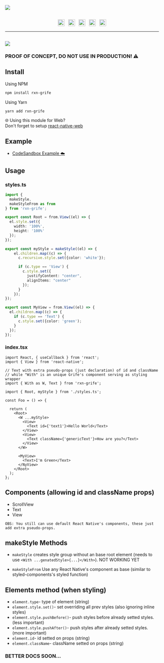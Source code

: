 <a href="#" align="center">
  <img src="https://user-images.githubusercontent.com/28831375/198378773-b7370806-0667-4c5d-870b-8762af87c62b.png">
</a>
</br></br>
<p align="center">
  <img height="22px" alt="GitHub" src="https://img.shields.io/github/license/Luffos/rxn-grife?style=for-the-badge"> ‎ ‎ <img height="22px" alt="GitHub issues" src="https://img.shields.io/github/issues-raw/luffos/rxn-grife?style=for-the-badge"> ‎ ‎ <img height="22px" alt="GitHub code size in bytes" src="https://img.shields.io/github/languages/code-size/luffos/rxn-grife?style=for-the-badge"> ‎ ‎ <img height="22px" alt="GitHub last commit (branch)" src="https://img.shields.io/github/last-commit/luffos/rxn-grife/main?style=for-the-badge"> ‎ ‎ <img height="22px" alt="GitHub package.json version" src="https://img.shields.io/github/package-json/v/luffos/rxn-grife?style=for-the-badge">
</p>

---------------------------------------------

</br>

<img src="https://camo.githubusercontent.com/8f5a77113f402feb14ff5ad400ecc54096e2a6dc8add6020373255152f3d0cba/687474703a2f2f7777772e616e696d617465646769662e6e65742f756e646572636f6e737472756374696f6e2f616e696d303230352d315f65302e676966"/>

### PROOF OF CONCEPT, DO NOT USE IN PRODUCTION! ⚠️ 

##  Install

Using NPM
```sh
npm install rxn-grife
```

Using Yarn
```sh
yarn add rxn-grife
```
🌐 Using this module for Web?<br/>Don't forget to setup [react-native-web](https://github.com/necolas/react-native-web)

## Example

- [CodeSandbox Example ☁️](https://codesandbox.io/s/rxn-grife-example-react-native-web-46pfld?file=/src/styles.ts)

## Usage 

### styles.ts
```typescript
import {
  makeStyle,
  makeStyleFrom as from
} from 'rxn-grife';

export const Root = from.View((el) => {
  el.style.set({
    width: '100%',
    height: '100%'
  });
});

export const myStyle = makeStyle((el) => {
    el.children.map((c) => {
      c.recursive.style.set({color: 'white'});

      if (c.type == 'View') {
        c.style.set({
          justifyContent: "center",
          alignItems: "center"
        });
      }
    });
});

export const MyView = from.View((el) => {
  el.children.map((c) => {
    if (c.type == 'Text') {
      c.style.set({color: 'green');
    }
  });
});
```

### index.tsx
```tsx
import React, { useCallback } from 'react';
import { View } from 'react-native';

// Text with extra pseudo-props (just declaration) of id and className
// while "With" is an unique Grife's component serving as styling wrapper
import { With as W, Text } from 'rxn-grife';

import { Root, myStyle } from './styles.ts';

const Foo = () => {

  return (
    <Root>
      <W ...myStyle>
        <View>
          <Text id={'text1'}>Hello World</Text>
        </View>
        <View>
          <Text className={'genericText'}>How are you?</Text>
        </View>
      </W>

      <MyView>
        <Text>I'm Green</Text>
      </NyView>
    </Root>
  );
};

```

## Components (allowing id and className props)
- ScrollView
- Text
- View

``OBS: You still can use default React Native's components, these just add extra pseudo-props.``

## makeStyle Methods
  - ``makeStyle``
  creates style group without an base root element (needs to use ```<With ...genatedStyle>{...}</With>```). NOT WORKING YET

  - ``makeStyleFrom``
  Use any React Native's component as base (similar to styled-components's styled function)

## Elements method (when styling)
  - ```element.type```- type of element (string)
  - ```element.style.set()```- set overriding all prev styles (also ignoring inline styles)
  - ```element.style.pushBefore()```- push styles before already setted styles. (less important)
  - ```element.style.pushAfter()```- push styles after already setted styles. (more important)
  - ```element.id```- id setted on props (string)
  - ```element.className```- className setted on props (string)


### BETTER DOCS SOON...
